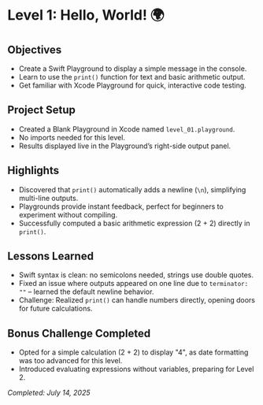 # Level 1: Hello, World! 🌍

## Objectives
- Create a Swift Playground to display a simple message in the console.
- Learn to use the `print()` function for text and basic arithmetic output.
- Get familiar with Xcode Playground for quick, interactive code testing.

## Project Setup
- Created a Blank Playground in Xcode named `level_01.playground`.
- No imports needed for this level.
- Results displayed live in the Playground’s right-side output panel.

## Highlights
- Discovered that `print()` automatically adds a newline (`\n`), simplifying multi-line outputs.
- Playgrounds provide instant feedback, perfect for beginners to experiment without compiling.
- Successfully computed a basic arithmetic expression (2 + 2) directly in `print()`.

## Lessons Learned
- Swift syntax is clean: no semicolons needed, strings use double quotes.
- Fixed an issue where outputs appeared on one line due to `terminator: ""` – learned the default newline behavior.
- Challenge: Realized `print()` can handle numbers directly, opening doors for future calculations.

## Bonus Challenge Completed
- Opted for a simple calculation (2 + 2) to display "4", as date formatting was too advanced for this level.
- Introduced evaluating expressions without variables, preparing for Level 2.

*Completed: July 14, 2025*
